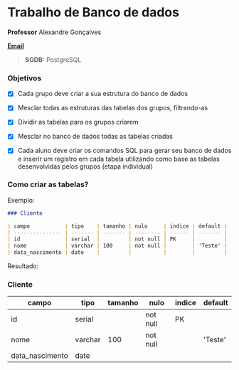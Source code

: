 # Trabalho de Banco de dados

**Professor** Alexandre Gonçalves

**[Email](mailto:gonc.alexandre@gmail.com)**

> **SGDB:** PostgreSQL

### Objetivos

- [x] Cada grupo deve criar a sua estrutura do banco de dados

- [x] Mesclar todas as estruturas das tabelas dos grupos, filtrando-as

- [x] Dividir as tabelas para os grupos criarem

- [x] Mesclar no banco de dados todas as tabelas criadas

- [x] Cada aluno deve criar os comandos SQL para gerar seu banco de dados e inserir um registro em cada tabela utilizando como base as tabelas desenvolvidas pelos grupos (etapa individual)

### Como criar as tabelas?

Exemplo:

```markdown
### Cliente

| campo           | tipo    | tamanho | nulo     | indice | default |
| --------------- | ------- | ------- | -------- | ------ | ------- |
| id              | serial  |         | not null | PK     |         |
| nome            | varchar | 100     | not null |        | 'Teste' |
| data_nascimento | date    |         |          |        |         |
```

Resultado:

### Cliente

| campo           | tipo    | tamanho | nulo     | indice | default |
| --------------- | ------- | ------- | -------- | ------ | ------- |
| id              | serial  |         | not null | PK     |         |
| nome            | varchar | 100     | not null |        | 'Teste' |
| data_nascimento | date    |         |          |        |         |
